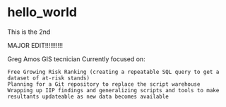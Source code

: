 # hello_world

This is the 2nd

MAJOR EDIT!!!!!!!!!!

Greg Amos GIS tecnician Currently focused on:

    Free Growing Risk Ranking (creating a repeatable SQL query to get a dataset of at-risk stands)
    Planning for a Git repository to replace the script warehouse
    Wrapping up IIP findings and generalizing scripts and tools to make resultants updateable as new data becomes available
